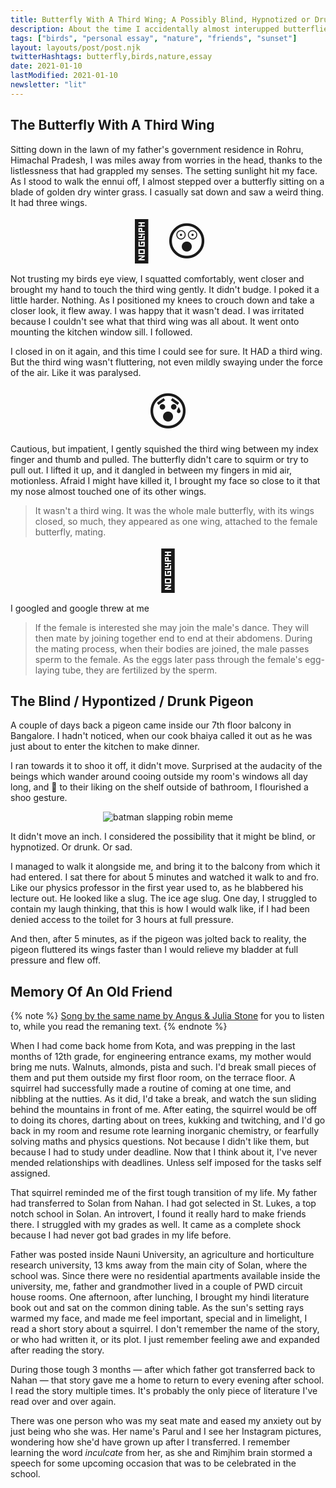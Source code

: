 ```yaml
---
title: Butterfly With A Third Wing; A Possibly Blind, Hypnotized or Drunk Pigeon; Memory Of An Old Friend
description: About the time I accidentally almost interupped butterflies mating. Rendezvous with a possibly blind, hypnotized or drunken pigeon and memory of an old squirrel and school friend.
tags: ["birds", "personal essay", "nature", "friends", "sunset"]
layout: layouts/post/post.njk
twitterHashtags: butterfly,birds,nature,essay
date: 2021-01-10
lastModified: 2021-01-10
newsletter: "lit"
---
```


## The Butterfly With A Third Wing

Sitting down in the lawn of my father's government residence in Rohru, Himachal Pradesh, I was miles away from worries in the head, thanks to the listlessness that had grappled my senses. The setting sunlight hit my face. As I stood to walk the ennui off, I almost stepped over a butterfly sitting on a blade of golden dry winter grass. I casually sat down and saw a weird thing. It had three wings.

<div style="font-size: 4rem; text-align: center;">
  🤯 😲
</div>

Not trusting my birds eye view, I squatted comfortably, went closer and brought my hand to touch the third wing gently. It didn't budge. I poked it a little harder. Nothing. As I positioned my knees to crouch down and take a closer look, it flew away. I was happy that it wasn't dead. I was irritated because I couldn't see what that third wing was all about. It went onto mounting the kitchen window sill. I followed.

I closed in on it again, and this time I could see for sure. It HAD a third wing. But the third wing wasn't fluttering, not even mildly swaying under the force of the air. Like it was paralysed.

<div style="font-size: 4rem; text-align: center;">
  😰
</div>

Cautious, but impatient, I gently squished the third wing between my index finger and thumb and pulled. The butterfly didn't care to squirm or try to pull out. I lifted it up, and it dangled in between my fingers in mid air, motionless. Afraid I might have killed it, I brought my face so close to it that my nose almost touched one of its other wings.

> It wasn't a third wing. It was the whole male butterfly, with its wings closed, so much, they appeared as one wing, attached to the female butterfly, mating.

<div style="font-size: 4rem; text-align: center;">
  🙈
</div>

I googled and google threw at me

> If the female is interested she may join the male's dance. They will then mate by joining together end to end at their abdomens. During the mating process, when their bodies are joined, the male passes sperm to the female. As the eggs later pass through the female's egg-laying tube, they are fertilized by the sperm.

## The Blind / Hypontized / Drunk Pigeon

A couple of days back a pigeon came inside our 7th floor balcony in Bangalore. I hadn't noticed, when our cook bhaiya called it out as he was just about to enter the kitchen to make dinner.

I ran towards it to shoo it off, it didn't move. Surprised at the audacity of the beings which wander around cooing outside my room's windows all day long, and 💩 to their liking on the shelf outside of bathroom, I flourished a shoo gesture.

<div style="text-align: center;">
  <img src="https://i.pinimg.com/564x/0a/8b/d6/0a8bd6f1639147c5000ae62d6bf708a0.jpg" alt="batman slapping robin meme"
  style="margin: 0 auto;"
  >
</div>

It didn't move an inch. I considered the possibility that it might be blind, or hypnotized. Or drunk. Or sad.

I managed to walk it alongside me, and bring it to the balcony from which it had entered. I sat there for about 5 minutes and watched it walk to and fro. Like our physics professor in the first year used to, as he blabbered his lecture out. He looked like a slug. The ice age slug. One day, I struggled to contain my laugh thinking, that this is how I would walk like, if I had been denied access to the toilet for 3 hours at full pressure.

And then, after 5 minutes, as if the pigeon was jolted back to reality, the pigeon fluttered its wings faster than I would relieve my bladder at full pressure and flew off.

## Memory Of An Old Friend

{% note %}
  [Song by the same name by Angus & Julia Stone](https://i.pinimg.com/564x/0a/8b/d6/0a8bd6f1639147c5000ae62d6bf708a0.jpg) for you to listen to, while you read the remaning text.
{% endnote %}


When I had come back home from Kota, and was prepping in the last months of 12th grade, for engineering entrance exams, my mother would bring me nuts. Walnuts, almonds, pista and such. I'd break small pieces of them and put them outside my first floor room, on the terrace floor. A squirrel had successfully made a routine of coming at one time, and nibbling at the nutties. As it did, I'd take a break, and watch the sun sliding behind the mountains in front of me. After eating, the squirrel would be off to doing its chores, darting about on trees, kukking and twitching, and I'd go back in my room and resume rote learning inorganic chemistry, or fearfully solving maths and physics questions. Not because I didn't like them, but because I had to study under deadline. Now that I think about it, I've never mended relationships with deadlines. Unless self imposed for the tasks self assigned.


That squirrel reminded me of the first tough transition of my life. My father had transferred to Solan from Nahan. I had got selected in St. Lukes, a top notch school in Solan. An introvert, I found it really hard to make friends there. I struggled with my grades as well. It came as a complete shock because I had never got bad grades in my life before.

Father was posted inside Nauni University, an agriculture and horticulture research university, 13 kms away from the main city of Solan, where the school was. Since there were no residential apartments available inside the university, me, father and grandmother lived in a couple of PWD circuit house rooms. One afternoon, after lunching, I brought my hindi literature book out and sat on the common dining table. As the sun's setting rays warmed my face, and made me feel important, special and in limelight, I read a short story about a squirrel. I don't remember the name of the story, or who had written it, or its plot. I just remember feeling awe and expanded after reading the story.

During those tough 3 months — after which father got transferred back to Nahan — that story gave me a home to return to every evening after school. I read the story multiple times. It's probably the only piece of literature I've read over and over again.

There was one person who was my seat mate and eased my anxiety out by just being who she was. Her name's Parul and I see her Instagram pictures, wondering how she'd have grown up after I transferred. I remember learning the word _inculcate_ from her, as she and Rimjhim brain stormed a speech for some upcoming occasion that was to be celebrated in the school.

